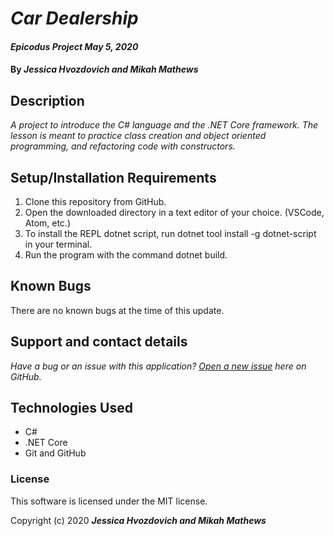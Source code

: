 # _Car Dealership_

#### _Epicodus Project May 5, 2020_

#### By _**Jessica Hvozdovich and Mikah Mathews**_

## Description

_A project to introduce the C# language and the .NET Core framework. The lesson is meant to practice class creation and object oriented programming, and refactoring code with constructors._

## Setup/Installation Requirements

1. Clone this repository from GitHub.
2. Open the downloaded directory in a text editor of your choice.
  (VSCode, Atom, etc.)
3. To install the REPL dotnet script, run dotnet tool install -g dotnet-script in your terminal.
4. Run the program with the command dotnet build.

## Known Bugs

There are no known bugs at the time of this update.
 
## Support and contact details

_Have a bug or an issue with this application? [Open a new issue](https://github.com/mikah-mathews/car-dealership) here on GitHub._

## Technologies Used

* C#
* .NET Core
* Git and GitHub

### License

This software is licensed under the MIT license.

Copyright (c) 2020 **_Jessica Hvozdovich and Mikah Mathews_**